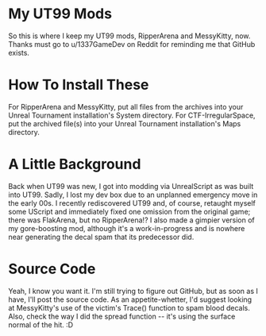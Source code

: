 # My UT99 Mods
So this is where I keep my UT99 mods, RipperArena and MessyKitty, now. Thanks must go to u/1337GameDev on Reddit for reminding me that GitHub exists.

# How To Install These
For RipperArena and MessyKitty, put all files from the archives into your Unreal Tournament installation's System directory. For CTF-IrregularSpace, put the archived file(s) into your Unreal Tournament installation's Maps directory.

# A Little Background
Back when UT99 was new, I got into modding via UnrealScript as was built into UT99. Sadly, I lost my dev box due to an unplanned emergency move in the early 00s. I recently rediscovered UT99 and, of course, retaught myself some UScript and immediately fixed one omission from the original game; there was FlakArena, but no RipperArena!? I also made a gimpier version of my gore-boosting mod, although it's a work-in-progress and is nowhere near generating the decal spam that its predecessor did.

# Source Code
Yeah, I know you want it. I'm still trying to figure out GitHub, but as soon as I have, I'll post the source code. As an appetite-whetter, I'd suggest looking at MessyKitty's use of the victim's Trace() function to spam blood decals. Also, check the way I did the spread function -- it's using the surface normal of the hit. :D
